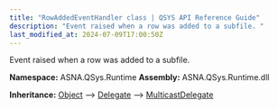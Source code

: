 ```yaml
---
title: "RowAddedEventHandler class | QSYS API Reference Guide"
description: "Event raised when a row was added to a subfile. "
last_modified_at: 2024-07-09T17:00:50Z
---
```


Event raised when a row was added to a subfile.

**Namespace:** ASNA.QSys.Runtime
**Assembly:** ASNA.QSys.Runtime.dll

**Inheritance:** [Object](https://docs.microsoft.com/en-us/dotnet/api/system.object) --> [Delegate](https://learn.microsoft.com/en-US/dotnet/csharp/programming-guide/delegates/) --> [MulticastDelegate](https://learn.microsoft.com/en-us/dotnet/api/system.multicastdelegate?view=net-8.0)
<br>
<br>

